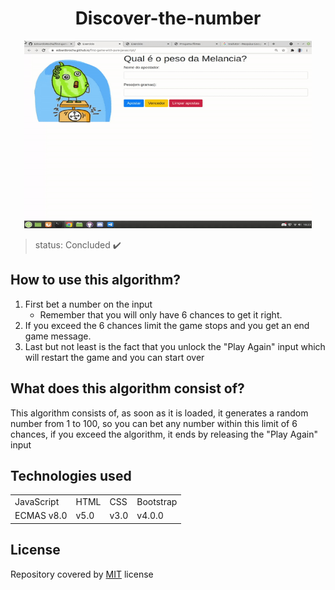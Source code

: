 <h1 align="center"> Discover-the-number </h1>
 
 
 
 <p align="center"> 
 <img width="460" height="300" src="img/assets/gifgame.gif">
 </p>
 
 
 > status: Concluded ✔️
 
 
 
 ## How to use this algorithm?

1. First bet a number on the input
     + Remember that you will only have 6 chances to get it right.
2. If you exceed the 6 chances limit the game stops and you get an end game message.
3. Last but not least is the fact that you unlock the "Play Again" input which will restart the game and you can start over


## What does this algorithm consist of?

This algorithm consists of, as soon as it is loaded, it generates a random number from 1 to 100, so you can bet any number within this limit of 6 chances, if you exceed the algorithm, it ends by releasing the "Play Again" input

## Technologies used


<table> 
 <tr>
  <td>JavaScript</td>
  <td>HTML</td>
  <td>CSS</td>
  <td>Bootstrap</td>
 </tr>
 <tr> 
  <td> ECMAS v8.0</td>
  <td> v5.0 </td>
  <td>v3.0</td>
  <td>v4.0.0</td>
 </tr>
</table>

## License
Repository covered by [MIT](http://escolhaumalicenca.com.br/licencas/mit/) license